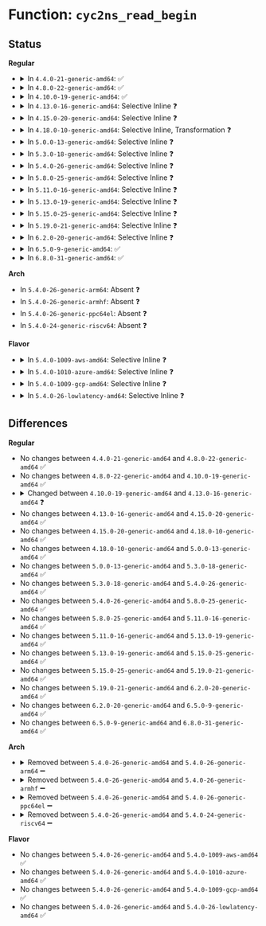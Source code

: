 # Function: <code>cyc2ns_read_begin</code>

## Status
<b>Regular</b>
<ul>
<li>
<details>
<summary>In <code>4.4.0-21-generic-amd64</code>: ✅</summary>

```c
struct cyc2ns_data * cyc2ns_read_begin()
```

```json
{
  "name": "cyc2ns_read_begin",
  "collision_type": "Unique Global",
  "inline_type": "No",
  "funcs": [
    {
      "addr": 18446744071579073808,
      "name": "cyc2ns_read_begin",
      "external": true,
      "loc": "arch/x86/kernel/tsc.c:82",
      "file": "arch/x86/kernel/tsc.c",
      "inline": "seen, unknown",
      "caller_inline": [],
      "caller_func": [
        "arch/x86/events/core.c:arch_perf_update_userpage"
      ]
    }
  ],
  "symbols": [
    {
      "addr": 18446744071579073808,
      "name": "cyc2ns_read_begin",
      "section": ".text",
      "bind": "STB_GLOBAL",
      "size": 18
    }
  ]
}
```
</details>
</li>
<li>
<details>
<summary>In <code>4.8.0-22-generic-amd64</code>: ✅</summary>

```c
struct cyc2ns_data * cyc2ns_read_begin()
```

```json
{
  "name": "cyc2ns_read_begin",
  "collision_type": "Unique Global",
  "inline_type": "No",
  "funcs": [
    {
      "addr": 18446744071579070240,
      "name": "cyc2ns_read_begin",
      "external": true,
      "loc": "arch/x86/kernel/tsc.c:83",
      "file": "arch/x86/kernel/tsc.c",
      "inline": "seen, unknown",
      "caller_inline": [],
      "caller_func": [
        "arch/x86/events/core.c:arch_perf_update_userpage"
      ]
    }
  ],
  "symbols": [
    {
      "addr": 18446744071579070240,
      "name": "cyc2ns_read_begin",
      "section": ".text",
      "bind": "STB_GLOBAL",
      "size": 18
    }
  ]
}
```
</details>
</li>
<li>
<details>
<summary>In <code>4.10.0-19-generic-amd64</code>: ✅</summary>

```c
struct cyc2ns_data * cyc2ns_read_begin()
```

```json
{
  "name": "cyc2ns_read_begin",
  "collision_type": "Unique Global",
  "inline_type": "No",
  "funcs": [
    {
      "addr": 18446744071579069520,
      "name": "cyc2ns_read_begin",
      "external": true,
      "loc": "arch/x86/kernel/tsc.c:84",
      "file": "arch/x86/kernel/tsc.c",
      "inline": "seen, unknown",
      "caller_inline": [],
      "caller_func": [
        "arch/x86/events/core.c:arch_perf_update_userpage"
      ]
    }
  ],
  "symbols": [
    {
      "addr": 18446744071579069520,
      "name": "cyc2ns_read_begin",
      "section": ".text",
      "bind": "STB_GLOBAL",
      "size": 18
    }
  ]
}
```
</details>
</li>
<li>
<details>
<summary>In <code>4.13.0-16-generic-amd64</code>: Selective Inline ❓</summary>

```c
void cyc2ns_read_begin(struct cyc2ns_data * data)
```

```json
{
  "name": "cyc2ns_read_begin",
  "collision_type": "Unique Global",
  "inline_type": "Selective",
  "funcs": [
    {
      "addr": 18446744071579061795,
      "name": "cyc2ns_read_begin",
      "external": true,
      "loc": "arch/x86/kernel/tsc.c:62",
      "file": "arch/x86/kernel/tsc.c",
      "inline": "not declared, inlined",
      "caller_inline": [
        "arch/x86/kernel/tsc.c:native_sched_clock_from_tsc",
        "arch/x86/kernel/tsc.c:set_cyc2ns_scale"
      ],
      "caller_func": [
        "arch/x86/events/core.c:arch_perf_update_userpage"
      ]
    }
  ],
  "symbols": [
    {
      "addr": 18446744071579061696,
      "name": "cyc2ns_read_begin",
      "section": ".text",
      "bind": "STB_GLOBAL",
      "size": 64
    }
  ]
}
```
</details>
</li>
<li>
<details>
<summary>In <code>4.15.0-20-generic-amd64</code>: Selective Inline ❓</summary>

```c
void cyc2ns_read_begin(struct cyc2ns_data * data)
```

```json
{
  "name": "cyc2ns_read_begin",
  "collision_type": "Unique Global",
  "inline_type": "Selective",
  "funcs": [
    {
      "addr": 18446744071579070851,
      "name": "cyc2ns_read_begin",
      "external": true,
      "loc": "arch/x86/kernel/tsc.c:62",
      "file": "arch/x86/kernel/tsc.c",
      "inline": "not declared, inlined",
      "caller_inline": [
        "arch/x86/kernel/tsc.c:native_sched_clock_from_tsc",
        "arch/x86/kernel/tsc.c:set_cyc2ns_scale"
      ],
      "caller_func": [
        "arch/x86/events/core.c:arch_perf_update_userpage"
      ]
    }
  ],
  "symbols": [
    {
      "addr": 18446744071579070752,
      "name": "cyc2ns_read_begin",
      "section": ".text",
      "bind": "STB_GLOBAL",
      "size": 64
    }
  ]
}
```
</details>
</li>
<li>
<details>
<summary>In <code>4.18.0-10-generic-amd64</code>: Selective Inline, Transformation ❓</summary>

```c
void cyc2ns_read_begin(struct cyc2ns_data * data)
```

```json
{
  "name": "cyc2ns_read_begin",
  "collision_type": "Unique Global",
  "inline_type": "Selective",
  "funcs": [
    {
      "addr": 18446744071579074943,
      "name": "cyc2ns_read_begin",
      "external": true,
      "loc": "arch/x86/kernel/tsc.c:63",
      "file": "arch/x86/kernel/tsc.c",
      "inline": "not declared, inlined",
      "caller_inline": [
        "arch/x86/kernel/tsc.c:native_sched_clock_from_tsc",
        "arch/x86/kernel/tsc.c:set_cyc2ns_scale"
      ],
      "caller_func": [
        "arch/x86/events/core.c:arch_perf_update_userpage",
        "arch/x86/kernel/tsc.c:native_sched_clock_from_tsc",
        "arch/x86/kernel/tsc.c:set_cyc2ns_scale"
      ]
    }
  ],
  "symbols": [
    {
      "addr": 18446744071579073424,
      "name": "cyc2ns_read_begin.part.2",
      "section": ".text",
      "bind": "STB_LOCAL",
      "size": 64
    },
    {
      "addr": 18446744071579074880,
      "name": "cyc2ns_read_begin",
      "section": ".text",
      "bind": "STB_GLOBAL",
      "size": 11
    }
  ]
}
```
</details>
</li>
<li>
<details>
<summary>In <code>5.0.0-13-generic-amd64</code>: Selective Inline ❓</summary>

```c
void cyc2ns_read_begin(struct cyc2ns_data * data)
```

```json
{
  "name": "cyc2ns_read_begin",
  "collision_type": "Unique Global",
  "inline_type": "Selective",
  "funcs": [
    {
      "addr": 18446744071604612525,
      "name": "cyc2ns_read_begin",
      "external": true,
      "loc": "arch/x86/kernel/tsc.c:61",
      "file": "arch/x86/kernel/tsc.c",
      "inline": "declared, inlined",
      "caller_inline": [
        "arch/x86/kernel/tsc.c:tsc_enable_sched_clock",
        "arch/x86/kernel/tsc.c:native_sched_clock_from_tsc",
        "arch/x86/kernel/tsc.c:set_cyc2ns_scale"
      ],
      "caller_func": [
        "arch/x86/events/core.c:arch_perf_update_userpage"
      ]
    }
  ],
  "symbols": [
    {
      "addr": 18446744071579080800,
      "name": "cyc2ns_read_begin",
      "section": ".text",
      "bind": "STB_GLOBAL",
      "size": 64
    }
  ]
}
```
</details>
</li>
<li>
<details>
<summary>In <code>5.3.0-18-generic-amd64</code>: Selective Inline ❓</summary>

```c
void cyc2ns_read_begin(struct cyc2ns_data * data)
```

```json
{
  "name": "cyc2ns_read_begin",
  "collision_type": "Unique Global",
  "inline_type": "Selective",
  "funcs": [
    {
      "addr": 18446744071579090512,
      "name": "cyc2ns_read_begin",
      "external": true,
      "loc": "arch/x86/kernel/tsc.c:62",
      "file": "arch/x86/kernel/tsc.c",
      "inline": "declared, inlined",
      "caller_inline": [
        "arch/x86/kernel/tsc.c:native_sched_clock_from_tsc",
        "arch/x86/kernel/tsc.c:__set_cyc2ns_scale"
      ],
      "caller_func": [
        "arch/x86/events/core.c:arch_perf_update_userpage"
      ]
    }
  ],
  "symbols": [
    {
      "addr": 18446744071579090432,
      "name": "cyc2ns_read_begin",
      "section": ".text",
      "bind": "STB_GLOBAL",
      "size": 60
    }
  ]
}
```
</details>
</li>
<li>
<details>
<summary>In <code>5.4.0-26-generic-amd64</code>: Selective Inline ❓</summary>

```c
void cyc2ns_read_begin(struct cyc2ns_data * data)
```

```json
{
  "name": "cyc2ns_read_begin",
  "collision_type": "Unique Global",
  "inline_type": "Selective",
  "funcs": [
    {
      "addr": 18446744071579092496,
      "name": "cyc2ns_read_begin",
      "external": true,
      "loc": "arch/x86/kernel/tsc.c:62",
      "file": "arch/x86/kernel/tsc.c",
      "inline": "declared, inlined",
      "caller_inline": [
        "arch/x86/kernel/tsc.c:native_sched_clock_from_tsc",
        "arch/x86/kernel/tsc.c:__set_cyc2ns_scale"
      ],
      "caller_func": [
        "arch/x86/events/core.c:arch_perf_update_userpage",
        "arch/x86/platform/uv/tlb_uv.c:init_per_cpu",
        "arch/x86/platform/uv/tlb_uv.c:init_per_cpu",
        "arch/x86/platform/uv/tlb_uv.c:tunables_write",
        "arch/x86/platform/uv/tlb_uv.c:ptc_seq_show",
        "arch/x86/platform/uv/tlb_uv.c:ptc_seq_show",
        "arch/x86/platform/uv/tlb_uv.c:uv2_3_wait_completion",
        "arch/x86/platform/uv/tlb_uv.c:uv1_wait_completion"
      ]
    }
  ],
  "symbols": [
    {
      "addr": 18446744071579092416,
      "name": "cyc2ns_read_begin",
      "section": ".text",
      "bind": "STB_GLOBAL",
      "size": 60
    }
  ]
}
```
</details>
</li>
<li>
<details>
<summary>In <code>5.8.0-25-generic-amd64</code>: Selective Inline ❓</summary>

```c
void cyc2ns_read_begin(struct cyc2ns_data * data)
```

```json
{
  "name": "cyc2ns_read_begin",
  "collision_type": "Unique Global",
  "inline_type": "Selective",
  "funcs": [
    {
      "addr": 18446744071579104256,
      "name": "cyc2ns_read_begin",
      "external": true,
      "loc": "arch/x86/kernel/tsc.c:69",
      "file": "arch/x86/kernel/tsc.c",
      "inline": "declared, inlined",
      "caller_inline": [
        "arch/x86/kernel/tsc.c:native_sched_clock_from_tsc",
        "arch/x86/kernel/tsc.c:native_sched_clock",
        "arch/x86/kernel/tsc.c:__set_cyc2ns_scale"
      ],
      "caller_func": [
        "arch/x86/events/core.c:arch_perf_update_userpage",
        "arch/x86/platform/uv/tlb_uv.c:tunables_write",
        "arch/x86/platform/uv/tlb_uv.c:ptc_seq_show",
        "arch/x86/platform/uv/tlb_uv.c:ptc_seq_show",
        "arch/x86/platform/uv/tlb_uv.c:uv2_3_wait_completion",
        "arch/x86/platform/uv/tlb_uv.c:uv1_wait_completion"
      ]
    }
  ],
  "symbols": [
    {
      "addr": 18446744071579104176,
      "name": "cyc2ns_read_begin",
      "section": ".text",
      "bind": "STB_GLOBAL",
      "size": 60
    }
  ]
}
```
</details>
</li>
<li>
<details>
<summary>In <code>5.11.0-16-generic-amd64</code>: Selective Inline ❓</summary>

```c
void cyc2ns_read_begin(struct cyc2ns_data * data)
```

```json
{
  "name": "cyc2ns_read_begin",
  "collision_type": "Unique Global",
  "inline_type": "Selective",
  "funcs": [
    {
      "addr": 18446744071579104448,
      "name": "cyc2ns_read_begin",
      "external": true,
      "loc": "arch/x86/kernel/tsc.c:69",
      "file": "arch/x86/kernel/tsc.c",
      "inline": "declared, inlined",
      "caller_inline": [
        "arch/x86/kernel/tsc.c:native_sched_clock_from_tsc",
        "arch/x86/kernel/tsc.c:native_sched_clock",
        "arch/x86/kernel/tsc.c:__set_cyc2ns_scale"
      ],
      "caller_func": [
        "arch/x86/events/core.c:arch_perf_update_userpage"
      ]
    }
  ],
  "symbols": [
    {
      "addr": 18446744071579104368,
      "name": "cyc2ns_read_begin",
      "section": ".text",
      "bind": "STB_GLOBAL",
      "size": 60
    }
  ]
}
```
</details>
</li>
<li>
<details>
<summary>In <code>5.13.0-19-generic-amd64</code>: Selective Inline ❓</summary>

```c
void cyc2ns_read_begin(struct cyc2ns_data * data)
```

```json
{
  "name": "cyc2ns_read_begin",
  "collision_type": "Unique Global",
  "inline_type": "Selective",
  "funcs": [
    {
      "addr": 18446744071579110960,
      "name": "cyc2ns_read_begin",
      "external": true,
      "loc": "arch/x86/kernel/tsc.c:70",
      "file": "arch/x86/kernel/tsc.c",
      "inline": "declared, inlined",
      "caller_inline": [
        "arch/x86/kernel/tsc.c:native_sched_clock_from_tsc",
        "arch/x86/kernel/tsc.c:native_sched_clock",
        "arch/x86/kernel/tsc.c:__set_cyc2ns_scale"
      ],
      "caller_func": [
        "arch/x86/events/core.c:arch_perf_update_userpage"
      ]
    }
  ],
  "symbols": [
    {
      "addr": 18446744071579110880,
      "name": "cyc2ns_read_begin",
      "section": ".text",
      "bind": "STB_GLOBAL",
      "size": 60
    }
  ]
}
```
</details>
</li>
<li>
<details>
<summary>In <code>5.15.0-25-generic-amd64</code>: Selective Inline ❓</summary>

```c
void cyc2ns_read_begin(struct cyc2ns_data * data)
```

```json
{
  "name": "cyc2ns_read_begin",
  "collision_type": "Unique Global",
  "inline_type": "Selective",
  "funcs": [
    {
      "addr": 18446744071579135825,
      "name": "cyc2ns_read_begin",
      "external": true,
      "loc": "arch/x86/kernel/tsc.c:70",
      "file": "arch/x86/kernel/tsc.c",
      "inline": "declared, inlined",
      "caller_inline": [
        "arch/x86/kernel/tsc.c:native_sched_clock_from_tsc",
        "arch/x86/kernel/tsc.c:native_sched_clock",
        "arch/x86/kernel/tsc.c:__set_cyc2ns_scale"
      ],
      "caller_func": [
        "arch/x86/events/core.c:arch_perf_update_userpage"
      ]
    }
  ],
  "symbols": [
    {
      "addr": 18446744071579135696,
      "name": "cyc2ns_read_begin",
      "section": ".text",
      "bind": "STB_GLOBAL",
      "size": 73
    }
  ]
}
```
</details>
</li>
<li>
<details>
<summary>In <code>5.19.0-21-generic-amd64</code>: Selective Inline ❓</summary>

```c
void cyc2ns_read_begin(struct cyc2ns_data * data)
```

```json
{
  "name": "cyc2ns_read_begin",
  "collision_type": "Unique Global",
  "inline_type": "Selective",
  "funcs": [
    {
      "addr": 18446744071579172081,
      "name": "cyc2ns_read_begin",
      "external": true,
      "loc": "arch/x86/kernel/tsc.c:70",
      "file": "arch/x86/kernel/tsc.c",
      "inline": "declared, inlined",
      "caller_inline": [
        "arch/x86/kernel/tsc.c:native_sched_clock_from_tsc",
        "arch/x86/kernel/tsc.c:native_sched_clock",
        "arch/x86/kernel/tsc.c:__set_cyc2ns_scale"
      ],
      "caller_func": [
        "arch/x86/events/core.c:arch_perf_update_userpage"
      ]
    }
  ],
  "symbols": [
    {
      "addr": 18446744071579171920,
      "name": "cyc2ns_read_begin",
      "section": ".text",
      "bind": "STB_GLOBAL",
      "size": 92
    }
  ]
}
```
</details>
</li>
<li>
<details>
<summary>In <code>6.2.0-20-generic-amd64</code>: Selective Inline ❓</summary>

```c
void cyc2ns_read_begin(struct cyc2ns_data * data)
```

```json
{
  "name": "cyc2ns_read_begin",
  "collision_type": "Unique Global",
  "inline_type": "Selective",
  "funcs": [
    {
      "addr": 18446744071579226225,
      "name": "cyc2ns_read_begin",
      "external": true,
      "loc": "arch/x86/kernel/tsc.c:70",
      "file": "arch/x86/kernel/tsc.c",
      "inline": "declared, inlined",
      "caller_inline": [
        "arch/x86/kernel/tsc.c:native_sched_clock_from_tsc",
        "arch/x86/kernel/tsc.c:native_sched_clock",
        "arch/x86/kernel/tsc.c:__set_cyc2ns_scale"
      ],
      "caller_func": [
        "arch/x86/events/core.c:arch_perf_update_userpage"
      ]
    }
  ],
  "symbols": [
    {
      "addr": 18446744071579226032,
      "name": "cyc2ns_read_begin",
      "section": ".text",
      "bind": "STB_GLOBAL",
      "size": 92
    }
  ]
}
```
</details>
</li>
<li>
<details>
<summary>In <code>6.5.0-9-generic-amd64</code>: ✅</summary>

```c
void cyc2ns_read_begin(struct cyc2ns_data * data)
```

```json
{
  "name": "cyc2ns_read_begin",
  "collision_type": "Unique Global",
  "inline_type": "No",
  "funcs": [
    {
      "addr": 18446744071579231520,
      "name": "cyc2ns_read_begin",
      "external": true,
      "loc": "arch/x86/kernel/tsc.c:87",
      "file": "arch/x86/kernel/tsc.c",
      "inline": "seen, unknown",
      "caller_inline": [],
      "caller_func": [
        "arch/x86/events/core.c:arch_perf_update_userpage"
      ]
    }
  ],
  "symbols": [
    {
      "addr": 18446744071579231520,
      "name": "cyc2ns_read_begin",
      "section": ".text",
      "bind": "STB_GLOBAL",
      "size": 92
    }
  ]
}
```
</details>
</li>
<li>
<details>
<summary>In <code>6.8.0-31-generic-amd64</code>: ✅</summary>

```c
void cyc2ns_read_begin(struct cyc2ns_data * data)
```

```json
{
  "name": "cyc2ns_read_begin",
  "collision_type": "Unique Global",
  "inline_type": "No",
  "funcs": [
    {
      "addr": 18446744071579260384,
      "name": "cyc2ns_read_begin",
      "external": true,
      "loc": "arch/x86/kernel/tsc.c:87",
      "file": "arch/x86/kernel/tsc.c",
      "inline": "seen, unknown",
      "caller_inline": [],
      "caller_func": [
        "arch/x86/events/core.c:arch_perf_update_userpage"
      ]
    }
  ],
  "symbols": [
    {
      "addr": 18446744071579260384,
      "name": "cyc2ns_read_begin",
      "section": ".text",
      "bind": "STB_GLOBAL",
      "size": 92
    }
  ]
}
```
</details>
</li>
</ul>
<b>Arch</b>
<ul>
<li>
In <code>5.4.0-26-generic-arm64</code>: Absent ❓
</li>
<li>
In <code>5.4.0-26-generic-armhf</code>: Absent ❓
</li>
<li>
In <code>5.4.0-26-generic-ppc64el</code>: Absent ❓
</li>
<li>
In <code>5.4.0-24-generic-riscv64</code>: Absent ❓
</li>
</ul>
<b>Flavor</b>
<ul>
<li>
<details>
<summary>In <code>5.4.0-1009-aws-amd64</code>: Selective Inline ❓</summary>

```c
void cyc2ns_read_begin(struct cyc2ns_data * data)
```

```json
{
  "name": "cyc2ns_read_begin",
  "collision_type": "Unique Global",
  "inline_type": "Selective",
  "funcs": [
    {
      "addr": 18446744071579092848,
      "name": "cyc2ns_read_begin",
      "external": true,
      "loc": "arch/x86/kernel/tsc.c:62",
      "file": "arch/x86/kernel/tsc.c",
      "inline": "declared, inlined",
      "caller_inline": [
        "arch/x86/kernel/tsc.c:native_sched_clock_from_tsc",
        "arch/x86/kernel/tsc.c:__set_cyc2ns_scale"
      ],
      "caller_func": [
        "arch/x86/events/core.c:arch_perf_update_userpage"
      ]
    }
  ],
  "symbols": [
    {
      "addr": 18446744071579092768,
      "name": "cyc2ns_read_begin",
      "section": ".text",
      "bind": "STB_GLOBAL",
      "size": 60
    }
  ]
}
```
</details>
</li>
<li>
<details>
<summary>In <code>5.4.0-1010-azure-amd64</code>: Selective Inline ❓</summary>

```c
void cyc2ns_read_begin(struct cyc2ns_data * data)
```

```json
{
  "name": "cyc2ns_read_begin",
  "collision_type": "Unique Global",
  "inline_type": "Selective",
  "funcs": [
    {
      "addr": 18446744071579024992,
      "name": "cyc2ns_read_begin",
      "external": true,
      "loc": "arch/x86/kernel/tsc.c:62",
      "file": "arch/x86/kernel/tsc.c",
      "inline": "declared, inlined",
      "caller_inline": [
        "arch/x86/kernel/tsc.c:native_sched_clock_from_tsc",
        "arch/x86/kernel/tsc.c:__set_cyc2ns_scale"
      ],
      "caller_func": [
        "arch/x86/events/core.c:arch_perf_update_userpage"
      ]
    }
  ],
  "symbols": [
    {
      "addr": 18446744071579024912,
      "name": "cyc2ns_read_begin",
      "section": ".text",
      "bind": "STB_GLOBAL",
      "size": 60
    }
  ]
}
```
</details>
</li>
<li>
<details>
<summary>In <code>5.4.0-1009-gcp-amd64</code>: Selective Inline ❓</summary>

```c
void cyc2ns_read_begin(struct cyc2ns_data * data)
```

```json
{
  "name": "cyc2ns_read_begin",
  "collision_type": "Unique Global",
  "inline_type": "Selective",
  "funcs": [
    {
      "addr": 18446744071579092432,
      "name": "cyc2ns_read_begin",
      "external": true,
      "loc": "arch/x86/kernel/tsc.c:62",
      "file": "arch/x86/kernel/tsc.c",
      "inline": "declared, inlined",
      "caller_inline": [
        "arch/x86/kernel/tsc.c:native_sched_clock_from_tsc",
        "arch/x86/kernel/tsc.c:__set_cyc2ns_scale"
      ],
      "caller_func": [
        "arch/x86/events/core.c:arch_perf_update_userpage"
      ]
    }
  ],
  "symbols": [
    {
      "addr": 18446744071579092352,
      "name": "cyc2ns_read_begin",
      "section": ".text",
      "bind": "STB_GLOBAL",
      "size": 60
    }
  ]
}
```
</details>
</li>
<li>
<details>
<summary>In <code>5.4.0-26-lowlatency-amd64</code>: Selective Inline ❓</summary>

```c
void cyc2ns_read_begin(struct cyc2ns_data * data)
```

```json
{
  "name": "cyc2ns_read_begin",
  "collision_type": "Unique Global",
  "inline_type": "Selective",
  "funcs": [
    {
      "addr": 18446744071579096640,
      "name": "cyc2ns_read_begin",
      "external": true,
      "loc": "arch/x86/kernel/tsc.c:62",
      "file": "arch/x86/kernel/tsc.c",
      "inline": "declared, inlined",
      "caller_inline": [
        "arch/x86/kernel/tsc.c:native_sched_clock_from_tsc",
        "arch/x86/kernel/tsc.c:native_sched_clock",
        "arch/x86/kernel/tsc.c:__set_cyc2ns_scale"
      ],
      "caller_func": [
        "arch/x86/events/core.c:arch_perf_update_userpage",
        "arch/x86/platform/uv/tlb_uv.c:init_per_cpu",
        "arch/x86/platform/uv/tlb_uv.c:init_per_cpu",
        "arch/x86/platform/uv/tlb_uv.c:tunables_write",
        "arch/x86/platform/uv/tlb_uv.c:ptc_seq_show",
        "arch/x86/platform/uv/tlb_uv.c:ptc_seq_show",
        "arch/x86/platform/uv/tlb_uv.c:uv2_3_wait_completion",
        "arch/x86/platform/uv/tlb_uv.c:uv1_wait_completion"
      ]
    }
  ],
  "symbols": [
    {
      "addr": 18446744071579096528,
      "name": "cyc2ns_read_begin",
      "section": ".text",
      "bind": "STB_GLOBAL",
      "size": 67
    }
  ]
}
```
</details>
</li>
</ul>

## Differences
<b>Regular</b>
<ul>
<li>
No changes between <code>4.4.0-21-generic-amd64</code> and <code>4.8.0-22-generic-amd64</code> ✅
</li>
<li>
No changes between <code>4.8.0-22-generic-amd64</code> and <code>4.10.0-19-generic-amd64</code> ✅
</li>
<li>
<details>
<summary>Changed between <code>4.10.0-19-generic-amd64</code> and <code>4.13.0-16-generic-amd64</code> ❓</summary>
<ul>
<li>
<b>Param added. </b>
<code>struct cyc2ns_data * data</code>
</li>
<li>
<b>Return type changed. </b>
<code>struct cyc2ns_data *</code> ➡️ <code>void</code>
</li>
</ul>
</details>
</li>
<li>
No changes between <code>4.13.0-16-generic-amd64</code> and <code>4.15.0-20-generic-amd64</code> ✅
</li>
<li>
No changes between <code>4.15.0-20-generic-amd64</code> and <code>4.18.0-10-generic-amd64</code> ✅
</li>
<li>
No changes between <code>4.18.0-10-generic-amd64</code> and <code>5.0.0-13-generic-amd64</code> ✅
</li>
<li>
No changes between <code>5.0.0-13-generic-amd64</code> and <code>5.3.0-18-generic-amd64</code> ✅
</li>
<li>
No changes between <code>5.3.0-18-generic-amd64</code> and <code>5.4.0-26-generic-amd64</code> ✅
</li>
<li>
No changes between <code>5.4.0-26-generic-amd64</code> and <code>5.8.0-25-generic-amd64</code> ✅
</li>
<li>
No changes between <code>5.8.0-25-generic-amd64</code> and <code>5.11.0-16-generic-amd64</code> ✅
</li>
<li>
No changes between <code>5.11.0-16-generic-amd64</code> and <code>5.13.0-19-generic-amd64</code> ✅
</li>
<li>
No changes between <code>5.13.0-19-generic-amd64</code> and <code>5.15.0-25-generic-amd64</code> ✅
</li>
<li>
No changes between <code>5.15.0-25-generic-amd64</code> and <code>5.19.0-21-generic-amd64</code> ✅
</li>
<li>
No changes between <code>5.19.0-21-generic-amd64</code> and <code>6.2.0-20-generic-amd64</code> ✅
</li>
<li>
No changes between <code>6.2.0-20-generic-amd64</code> and <code>6.5.0-9-generic-amd64</code> ✅
</li>
<li>
No changes between <code>6.5.0-9-generic-amd64</code> and <code>6.8.0-31-generic-amd64</code> ✅
</li>
</ul>
<b>Arch</b>
<ul>
<li>
<details>
<summary>Removed between <code>5.4.0-26-generic-amd64</code> and <code>5.4.0-26-generic-arm64</code> ➖</summary>

```c
void cyc2ns_read_begin(struct cyc2ns_data * data)
```
</details>
</li>
<li>
<details>
<summary>Removed between <code>5.4.0-26-generic-amd64</code> and <code>5.4.0-26-generic-armhf</code> ➖</summary>

```c
void cyc2ns_read_begin(struct cyc2ns_data * data)
```
</details>
</li>
<li>
<details>
<summary>Removed between <code>5.4.0-26-generic-amd64</code> and <code>5.4.0-26-generic-ppc64el</code> ➖</summary>

```c
void cyc2ns_read_begin(struct cyc2ns_data * data)
```
</details>
</li>
<li>
<details>
<summary>Removed between <code>5.4.0-26-generic-amd64</code> and <code>5.4.0-24-generic-riscv64</code> ➖</summary>

```c
void cyc2ns_read_begin(struct cyc2ns_data * data)
```
</details>
</li>
</ul>
<b>Flavor</b>
<ul>
<li>
No changes between <code>5.4.0-26-generic-amd64</code> and <code>5.4.0-1009-aws-amd64</code> ✅
</li>
<li>
No changes between <code>5.4.0-26-generic-amd64</code> and <code>5.4.0-1010-azure-amd64</code> ✅
</li>
<li>
No changes between <code>5.4.0-26-generic-amd64</code> and <code>5.4.0-1009-gcp-amd64</code> ✅
</li>
<li>
No changes between <code>5.4.0-26-generic-amd64</code> and <code>5.4.0-26-lowlatency-amd64</code> ✅
</li>
</ul>
